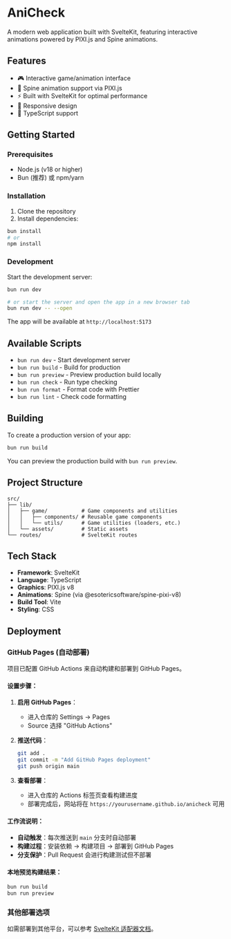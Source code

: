 # AniCheck

A modern web application built with SvelteKit, featuring interactive animations powered by PIXI.js and Spine animations.

## Features

- 🎮 Interactive game/animation interface
- 🎨 Spine animation support via PIXI.js
- ⚡ Built with SvelteKit for optimal performance
- 📱 Responsive design
- 🎯 TypeScript support

## Getting Started

### Prerequisites

- Node.js (v18 or higher)
- Bun (推荐) 或 npm/yarn

### Installation

1. Clone the repository
2. Install dependencies:

```sh
bun install
# or
npm install
```

### Development

Start the development server:

```sh
bun run dev

# or start the server and open the app in a new browser tab
bun run dev -- --open
```

The app will be available at `http://localhost:5173`

## Available Scripts

- `bun run dev` - Start development server
- `bun run build` - Build for production
- `bun run preview` - Preview production build locally
- `bun run check` - Run type checking
- `bun run format` - Format code with Prettier
- `bun run lint` - Check code formatting

## Building

To create a production version of your app:

```sh
bun run build
```

You can preview the production build with `bun run preview`.

## Project Structure

```
src/
├── lib/
│   ├── game/           # Game components and utilities
│   │   ├── components/ # Reusable game components
│   │   └── utils/      # Game utilities (loaders, etc.)
│   └── assets/         # Static assets
└── routes/             # SvelteKit routes
```

## Tech Stack

- **Framework**: SvelteKit
- **Language**: TypeScript
- **Graphics**: PIXI.js v8
- **Animations**: Spine (via @esotericsoftware/spine-pixi-v8)
- **Build Tool**: Vite
- **Styling**: CSS

## Deployment

### GitHub Pages (自动部署)

项目已配置 GitHub Actions 来自动构建和部署到 GitHub Pages。

#### 设置步骤：

1. **启用 GitHub Pages**：
   - 进入仓库的 Settings → Pages
   - Source 选择 "GitHub Actions"

2. **推送代码**：

   ```sh
   git add .
   git commit -m "Add GitHub Pages deployment"
   git push origin main
   ```

3. **查看部署**：
   - 进入仓库的 Actions 标签页查看构建进度
   - 部署完成后，网站将在 `https://yourusername.github.io/anicheck` 可用

#### 工作流说明：

- **自动触发**：每次推送到 `main` 分支时自动部署
- **构建过程**：安装依赖 → 构建项目 → 部署到 GitHub Pages
- **分支保护**：Pull Request 会进行构建测试但不部署

#### 本地预览构建结果：

```sh
bun run build
bun run preview
```

### 其他部署选项

如需部署到其他平台，可以参考 [SvelteKit 适配器文档](https://svelte.dev/docs/kit/adapters)。

